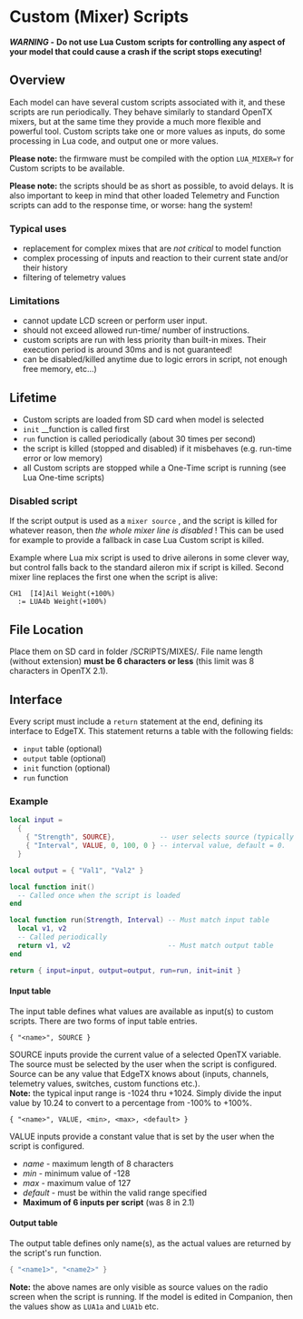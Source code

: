 # Custom (Mixer) Scripts

_**WARNING -**_ **Do not use Lua Custom scripts for controlling any aspect of your model that could cause a crash if the script stops executing!**

## Overview

Each model can have several custom scripts associated with it, and these scripts are run periodically. They behave similarly to standard OpenTX mixers, but at the same time they provide a much more flexible and powerful tool. Custom scripts take one or more values as inputs, do some processing in Lua code, and output one or more values.

**Please note:** the firmware must be compiled with the option `LUA_MIXER=Y` for Custom scripts to be available.

**Please note:** the scripts should be as short as possible, to avoid delays. It is also important to keep in mind that other loaded Telemetry and Function scripts can add to the response time, or worse: hang the system!

### Typical uses

* replacement for complex mixes that are _not critical_ to model function
* complex processing of inputs and reaction to their current state and/or their history
* filtering of telemetry values

### Limitations

* cannot update LCD screen or perform user input.
* should not exceed allowed run-time/ number of instructions.
* custom scripts are run with less priority than built-in mixes. Their execution period is around 30ms and is not guaranteed!
* can be disabled/killed anytime due to logic errors in script, not enough free memory, etc...)

## Lifetime

* Custom scripts are loaded from SD card when model is selected
* `init` \_\_function is called first
* `run` function is called periodically (about 30 times per second)
* the script is killed (stopped and disabled) if it misbehaves (e.g. run-time error or low memory)
* all Custom scripts are stopped while a One-Time script is running (see Lua One-time scripts)

### Disabled script

If the script output is used as a `mixer source` , and the script is killed for whatever reason, then _the whole mixer line is disabled_ ! This can be used for example to provide a fallback in case Lua Custom script is killed.

Example where Lua mix script is used to drive ailerons in some clever way, but control falls back to the standard aileron mix if script is killed. Second mixer line replaces the first one when the script is alive:

```
CH1  [I4]Ail Weight(+100%)
  := LUA4b Weight(+100%)
```

## File Location

Place them on SD card in folder /SCRIPTS/MIXES/. File name length (without extension) **must be 6 characters or less** (this limit was 8 characters in OpenTX 2.1).

## Interface

Every script must include a `return` statement at the end, defining its interface to EdgeTX. This statement returns a table with the following fields:

* `input` table (optional)
* `output` table (optional)
* `init` function (optional)
* `run` function

### Example

```lua
local input =
  {
    { "Strength", SOURCE},           -- user selects source (typically slider or knob)
    { "Interval", VALUE, 0, 100, 0 } -- interval value, default = 0.
  }

local output = { "Val1", "Val2" }

local function init()
  -- Called once when the script is loaded
end

local function run(Strength, Interval) -- Must match input table
  local v1, v2
  -- Called periodically
  return v1, v2                        -- Must match output table
end

return { input=input, output=output, run=run, init=init }
```

#### Input table

The input table defines what values are available as input(s) to custom scripts. There are two forms of input table entries.

```
{ "<name>", SOURCE }
```

SOURCE inputs provide the current value of a selected OpenTX variable. The source must be selected by the user when the script is configured. Source can be any value that EdgeTX knows about (inputs, channels, telemetry values, switches, custom functions etc.).\
**Note:** the typical input range is -1024 thru +1024. Simply divide the input value by 10.24 to convert to a percentage from -100% to +100%.

```
{ "<name>", VALUE, <min>, <max>, <default> }
```

VALUE inputs provide a constant value that is set by the user when the script is configured.

* _name_ - maximum length of 8 characters
* _min_ - minimum value of -128
* _max_ - maximum value of 127
* _default_ - must be within the valid range specified
* **Maximum of 6 inputs per script** (was 8 in 2.1)

#### Output table

The output table defines only name(s), as the actual values are returned by the script's run function.

```lua
{ "<name1>", "<name2>" }
```

**Note:** the above names are only visible as source values on the radio screen when the script is running. If the model is edited in Companion, then the values show as `LUA1a` and `LUA1b` etc.
